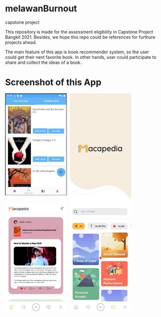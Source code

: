# melawanBurnout
capstone project

This repository is made for the assessment eligibility in Capstone Project Bangkit 2021. Besides, we hope this repo could be references for furthure projects ahead.

The main feature of this app is book recommender system, so the user could get their next favorite book. In other hands, user could participate to share and collect the ideas of a book.

# Screenshot of this App

<img src="https://github.com/aldizzaldi/melawanBurnout/blob/master/screenshoot/readme_discover.png"
     alt="melawanBurnout 1"
     style="float: left; margin-right: 10px;"
     width="200" />
<img src="https://github.com/aldizzaldi/melawanBurnout/blob/master/screenshoot/logo_macapedia.jpeg"
     alt="melawanBurnout 2"
     style="float: left; margin-right: 10px;"
     width="200" />
     
<img src="https://github.com/aldizzaldi/melawanBurnout/blob/master/screenshoot/home.jpeg"
     alt="melawanBurnout 3"
     style="float: left; margin-right: 10px;"
     width="200" />
<img src="https://github.com/aldizzaldi/melawanBurnout/blob/master/screenshoot/library.jpeg"
     alt="melawanBurnout 4"
     style="float: left; margin-right: 10px;"
     width="200" />
